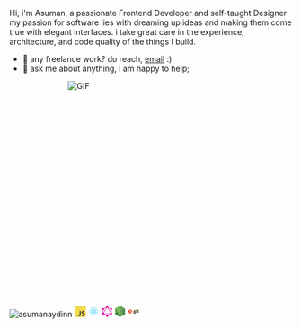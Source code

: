 Hi, i'm Asuman, a passionate Frontend Developer and self-taught Designer my passion for software lies with dreaming up ideas and making them come true with elegant interfaces. i take great care in the experience, architecture, and code quality of the things I build.
- 💼 any freelance work? do reach, [email](mailto:asuman.aydin6709@gmail.com) :)
- 💬 ask me about anything, i am happy to help;

<img align="right" alt="GIF" src="https://user-images.githubusercontent.com/74038190/236119160-976a0405-caa7-470c-9356-16d43402ea0a.gif" width="400" height="400" /> 

<p align="left"> <img src="https://github-readme-stats.vercel.app/api?username=asumanaydinn&show_icons=true&theme=vue" alt="asumanaydinn" />
<code><img height="20" src="https://raw.githubusercontent.com/github/explore/80688e429a7d4ef2fca1e82350fe8e3517d3494d/topics/javascript/javascript.png"></code>
<code><img height="20" src="https://raw.githubusercontent.com/github/explore/80688e429a7d4ef2fca1e82350fe8e3517d3494d/topics/react/react.png"></code>
<code><img height="20" src="https://raw.githubusercontent.com/github/explore/5c058a388828bb5fde0bcafd4bc867b5bb3f26f3/topics/graphql/graphql.png"></code>
<code><img height="20" src="https://raw.githubusercontent.com/github/explore/80688e429a7d4ef2fca1e82350fe8e3517d3494d/topics/nodejs/nodejs.png"></code>
<code><img height="20" src="https://raw.githubusercontent.com/github/explore/80688e429a7d4ef2fca1e82350fe8e3517d3494d/topics/git/git.png"></code>



